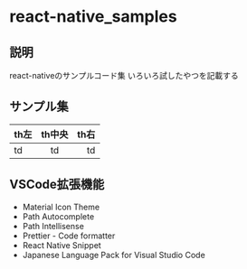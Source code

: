 # react-native_samples

## 説明
react-nativeのサンプルコード集
いろいろ試したやつを記載する

## サンプル集
| th左 | th中央 | th右 |
| :-- | :-: | --: |
| td | td | td |

## VSCode拡張機能
- Material Icon Theme
- Path Autocomplete
- Path Intellisense
- Prettier - Code formatter
- React Native Snippet
- Japanese Language Pack for Visual Studio Code
